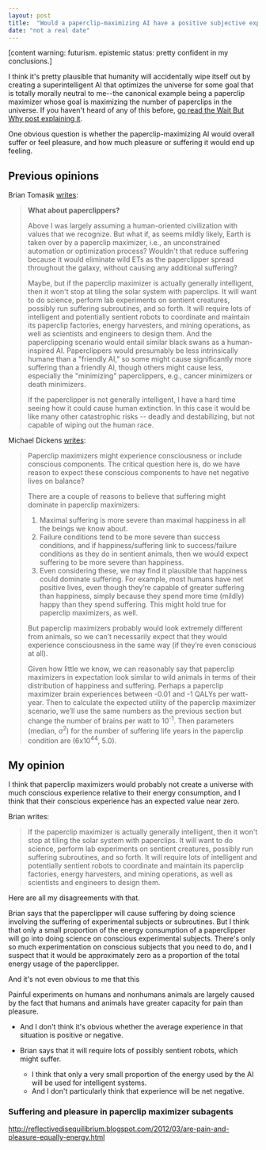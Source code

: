 ```yaml
---
layout: post
title:  "Would a paperclip-maximizing AI have a positive subjective experience?"
date: "not a real date"
---
```


[content warning: futurism. epistemic status: pretty confident in my conclusions.]

I think it's pretty plausible that humanity will accidentally wipe itself out by creating a superintelligent AI that optimizes the universe for some goal that is totally morally neutral to me--the canonical example being a paperclip maximizer whose goal is maximizing the number of paperclips in the universe. If you haven't heard of any of this before, [go read the Wait But Why post explaining it](waitbutwhy.com/2015/01/artificial-intelligence-revolution-1.html).

One obvious question is whether the paperclip-maximizing AI would overall suffer or feel pleasure, and how much pleasure or suffering it would end up feeling.

## Previous opinions

Brian Tomasik [writes](https://foundational-research.org/risks-of-astronomical-future-suffering/#What_about_paperclippers):

> **What about paperclippers?**
>
> Above I was largely assuming a human-oriented civilization with values that we recognize. But what if, as seems mildly likely, Earth is taken over by a paperclip maximizer, i.e., an unconstrained automation or optimization process? Wouldn't that reduce suffering because it would eliminate wild ETs as the paperclipper spread throughout the galaxy, without causing any additional suffering?
>
> Maybe, but if the paperclip maximizer is actually generally intelligent, then it won't stop at tiling the solar system with paperclips. It will want to do science, perform lab experiments on sentient creatures, possibly run suffering subroutines, and so forth. It will require lots of intelligent and potentially sentient robots to coordinate and maintain its paperclip factories, energy harvesters, and mining operations, as well as scientists and engineers to design them. And the paperclipping scenario would entail similar black swans as a human-inspired AI. Paperclippers would presumably be less intrinsically humane than a "friendly AI," so some might cause significantly more suffering than a friendly AI, though others might cause less, especially the "minimizing" paperclippers, e.g., cancer minimizers or death minimizers.
>
> If the paperclipper is not generally intelligent, I have a hard time seeing how it could cause human extinction. In this case it would be like many other catastrophic risks -- deadly and destabilizing, but not capable of wiping out the human race.

Michael Dickens [writes](http://mdickens.me/2016/04/17/preventing_human_extinction,_now_with_numbers!/#paperclip-condition):

> Paperclip maximizers might experience consciousness or include conscious components. The critical question here is, do we have reason to expect these conscious components to have net negative lives on balance?
>
> There are a couple of reasons to believe that suffering might dominate in paperclip maximizers:
>
> 1. Maximal suffering is more severe than maximal happiness in all the beings we know about.
> 2. Failure conditions tend to be more severe than success conditions, and if happiness/suffering link to success/failure conditions as they do in sentient animals, then we would expect suffering to be more severe than happiness.
> 3. Even considering these, we may find it plausible that happiness could dominate suffering. For example, most humans have net positive lives, even though they’re capable of greater suffering than happiness, simply because they spend more time (mildly) happy than they spend suffering. This might hold true for paperclip maximizers, as well.
>
> But paperclip maximizers probably would look extremely different from animals, so we can’t necessarily expect that they would experience consciousness in the same way (if they’re even conscious at all).
>
> Given how little we know, we can reasonably say that paperclip maximizers in expectation look similar to wild animals in terms of their distribution of happiness and suffering. Perhaps a paperclip maximizer brain experiences between -0.01 and -1 QALYs per watt-year. Then to calculate the expected utility of the paperclip maximizer scenario, we’ll use the same numbers as the previous section but change the number of brains per watt to 10<sup>-1</sup>. Then parameters (median, σ<sup>2</sup>) for the number of suffering life years in the paperclip condition are (6x10<sup>44</sup>, 5.0).

## My opinion

I think that paperclip maximizers would probably not create a universe with much conscious experience relative to their energy consumption, and I think that their conscious experience has an expected value near zero.

Brian writes:

> If the paperclip maximizer is actually generally intelligent, then it won't stop at tiling the solar system with paperclips. It will want to do science, perform lab experiments on sentient creatures, possibly run suffering subroutines, and so forth. It will require lots of intelligent and potentially sentient robots to coordinate and maintain its paperclip factories, energy harvesters, and mining operations, as well as scientists and engineers to design them.

Here are all my disagreements with that.

Brian says that the paperclipper will cause suffering by doing science involving the suffering of experimental subjects or subroutines. But I think that only a small proportion of the energy consumption of a paperclipper will go into doing science on conscious experimental subjects. There's only so much experimentation on conscious subjects that you need to do, and I suspect that it would be approximately zero as a proportion of the total energy usage of the paperclipper.

And it's not even obvious to me that this

Painful experiments on humans and nonhumans animals are largely caused by the fact that humans and animals have greater capacity for pain than pleasure.


  - And I don't think it's obvious whether the average experience in that situation is positive or negative.

- Brian says that it will require lots of possibly sentient robots, which might suffer.
  - I think that only a very small proportion of the energy used by the AI will be used for intelligent systems.
  - And I don't particularly think that experience will be net negative.


### Suffering and pleasure in paperclip maximizer subagents

http://reflectivedisequilibrium.blogspot.com/2012/03/are-pain-and-pleasure-equally-energy.html
